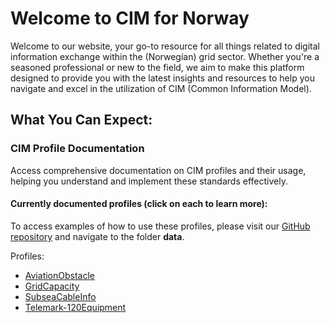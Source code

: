 # Welcome to CIM for Norway

Welcome to our website, your go-to resource for all things related to digital information exchange within the (Norwegian) grid sector. Whether you're a seasoned professional or new to the field, we aim to make this platform designed to provide you with the latest insights and resources to help you navigate and excel in the utilization of CIM (Common Information Model). 
## What You Can Expect: 
### CIM Profile Documentation 
Access comprehensive documentation on CIM profiles and their usage, helping you understand and implement these standards effectively.

#### Currently documented profiles (click on each to learn more): 
To access examples of how to use these profiles, please visit our [GitHub repository](https://github.com/3lbits/NoCIMExtensions) and navigate to the folder **data**.

Profiles:

- [AviationObstacle](/Models/Profiles/AviationObstacle/)
- [GridCapacity](/Models/Profiles/GridCapacity/)
- [SubseaCableInfo](/Models/Profiles/SubseaCableInfo/)
- [Telemark-120Equipment](/Models/Profiles/Telemark-120Equipment/)
